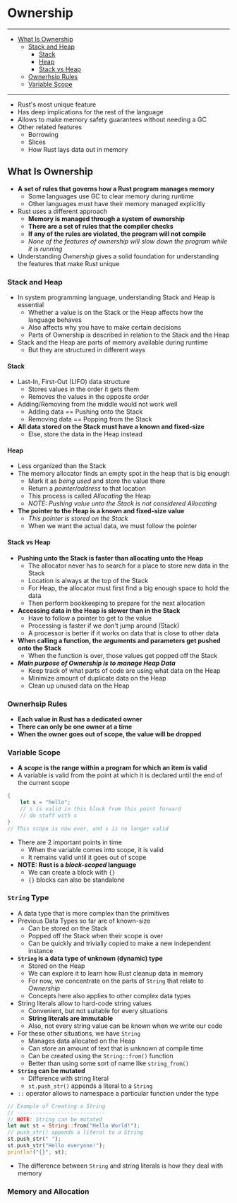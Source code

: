 # Ownership

---

- [What Is Ownership](#what-is-ownership)
  - [Stack and Heap](#stack-and-heap)
    - [Stack](#stack)
    - [Heap](#heap)
    - [Stack vs Heap](#stack-vs-heap)
  - [Ownerhsip Rules](#ownerhsip-rules)
  - [Variable Scope](#variable-scope)

---

- Rust's most unique feature
- Has deep implications for the rest of the language
- Allows to make memory safety guarantees without needing a GC
- Other related features
  - Borrowing
  - Slices
  - How Rust lays data out in memory

## What Is Ownership

- **A set of rules that governs how a Rust program manages memory**
  - Some languages use GC to clear memory during runtime
  - Other languages must have their memory managed explicitly
- Rust uses a different approach
  - **Memory is managed through a system of ownership**
  - **There are a set of rules that the compiler checks**
  - **If any of the rules are violated, the program will not compile**
  - *None of the features of ownership will slow down the program while it is running*
- Understanding *Ownership* gives a solid foundation for understanding the features that make Rust unique

### Stack and Heap

- In system programming language, understanding Stack and Heap is essential
  - Whether a value is on the Stack or the Heap affects how the language behaves
  - Also affects why you have to make certain decisions
  - Parts of Ownership is described in relation to the Stack and the Heap
- Stack and the Heap are parts of memory available during runtime
  - But they are structured in different ways

#### Stack

- Last-In, First-Out (LIFO) data structure
  - Stores values in the order it gets them
  - Removes the values in the opposite order
- Adding/Removing from the middle would not work well
  - Adding data == Pushing onto the Stack
  - Removing data == Popping from the Stack
- **All data stored on the Stack must have a known and fixed-size**
  - Else, store the data in the Heap instead

#### Heap

- Less organized than the Stack
- The memory allocator finds an empty spot in the heap that is big enough
  - Mark it as *being used* and store the value there
  - Return a *pointer/address* to that location
  - This process is called *Allocating* the Heap
  - *NOTE: Pushing value unto the Stack is not considered Allocating*
- **The pointer to the Heap is a known and fixed-size value**
  - *This pointer is stored on the Stack*
  - When we want the actual data, we must follow the pointer

#### Stack vs Heap

- **Pushing unto the Stack is faster than allocating unto the Heap**
  - The allocator never has to search for a place to store new data in the Stack
  - Location is always at the top of the Stack
  - For Heap, the allocator must first find a big enough space to hold the data
  - Then perform bookkeeping to prepare for the next allocation
- **Accessing data in the Heap is slower than in the Stack**
  - Have to follow a pointer to get to the value
  - Processing is faster if we don't jump around (Stack)
  - A processor is better if it works on data that is close to other data
- **When calling a function, the arguments and parameters get pushed onto the Stack**
  - When the function is over, those values get popped off the Stack
- ***Main purpose of Ownership is to manage Heap Data***
  - Keep track of what parts of code are using what data on the Heap
  - Minimize amount of duplicate data on the Heap
  - Clean up unused data on the Heap

### Ownerhsip Rules

- **Each value in Rust has a dedicated owner**
- **There can only be one owner at a time**
- **When the owner goes out of scope, the value will be dropped**

### Variable Scope

- **A *scope* is the range within a program for which an item is valid**
- A variable is valid from the point at which it is declared until the end of the current scope

```rust
{
    let s = "hello";
    // s is valid in this block from this point forward
    // do stuff with s
}
// This scope is now over, and s is no longer valid
```

- There are 2 important points in time
  - When the variable comes into scope, it is valid
  - It remains valid until it goes out of scope
- **NOTE: Rust is a *block-scoped* language**
  - We can create a block with `{}`
  - `{}` blocks can also be standalone

### `String` Type

- A data type that is more complex than the primitives
- Previous Data Types so far are of known-size
  - Can be stored on the Stack
  - Popped off the Stack when their scope is over
  - Can be quickly and trivially copied to make a new independent instance
- **`String` is a data type of unknown (dynamic) type**
  - Stored on the Heap
  - We can explore it to learn how Rust cleanup data in memory
  - For now, we concentrate on the parts of `String` that relate to *Ownership*
  - Concepts here also applies to other complex data types
- String literals allow to hard-code string values
  - Convenient, but not suitable for every situations
  - **String literals are immutable**
  - Also, not every string value can be known when we write our code
- For these other situations, we have `String`
  - Manages data allocated on the Heap
  - Can store an amount of text that is unknown at compile time
  - Can be created using the `String::from()` function
  - Better than using some sort of name like `string_from()`
- **`String` can be mutated**
  - Difference with string literal
  - `st.push_str()` appends a literal to a `String`
- `::` operator allows to namespace a particular function under the type

```rs
// Example of Creating a String
// ----------------------------
// NOTE: String can be mutated
let mut st = String::from("Hello World!");
// push_str() appends a literal to a String
st.push_str(" ");
st.push_str("Hello everyone!");
println!("{}", st);
```

- The difference between `String` and string literals is how they deal with memory

### Memory and Allocation
